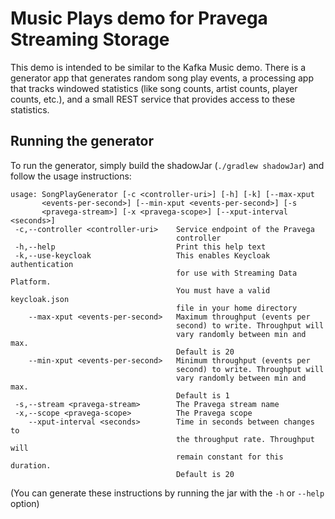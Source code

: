 # Music Plays demo for Pravega Streaming Storage

This demo is intended to be similar to the Kafka Music demo.  There is a generator app that generates random song play events, a processing app that tracks windowed statistics (like song counts, artist counts, player counts, etc.), and a small REST service that provides access to these statistics.

## Running the generator

To run the generator, simply build the shadowJar (`./gradlew shadowJar`) and follow the usage instructions:

```
usage: SongPlayGenerator [-c <controller-uri>] [-h] [-k] [--max-xput
       <events-per-second>] [--min-xput <events-per-second>] [-s
       <pravega-stream>] [-x <pravega-scope>] [--xput-interval <seconds>]
 -c,--controller <controller-uri>    Service endpoint of the Pravega
                                     controller
 -h,--help                           Print this help text
 -k,--use-keycloak                   This enables Keycloak authentication
                                     for use with Streaming Data Platform.
                                     You must have a valid keycloak.json
                                     file in your home directory
    --max-xput <events-per-second>   Maximum throughput (events per
                                     second) to write. Throughput will
                                     vary randomly between min and max.
                                     Default is 20
    --min-xput <events-per-second>   Minimum throughput (events per
                                     second) to write. Throughput will
                                     vary randomly between min and max.
                                     Default is 1
 -s,--stream <pravega-stream>        The Pravega stream name
 -x,--scope <pravega-scope>          The Pravega scope
    --xput-interval <seconds>        Time in seconds between changes to
                                     the throughput rate. Throughput will
                                     remain constant for this duration.
                                     Default is 20
```

(You can generate these instructions by running the jar with the `-h` or `--help` option) 
